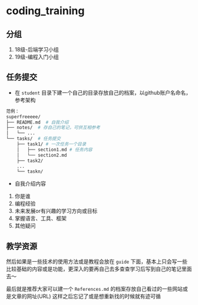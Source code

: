 # coding_training

## 分组
1. 18级-后端学习小组
2. 19级-编程入门小组

## 任务提交
- 在 `student` 目录下建一个自己的目录存放自己的档案，以github账户名命名，参考架构
```bash
范例：
superfreeeee/
├── README.md  # 自我介绍
├── notes/  # 存自己的笔记，可供互相参考
│   └── ...
└── tasks/  # 任务提交
    ├── task1/ # 一次任务一个目录
    │   ├── section1.md # 任务内容
    │   └── section2.md
    ├── task2/
    ...
    └── taskn/
```

- 自我介绍内容
1. 你是谁
2. 编程经验
3. 未来发展or有兴趣的学习方向或目标
4. 掌握语言、工具、框架
5. 其他疑问

## 教学资源
然后如果是一些技术的使用方法或是教程会放在 `guide` 下面，基本上只会写一些比较基础的内容或是功能，更深入的要再自己去多查查学习后写到自己的笔记里面去～

最后就是推荐大家可以建一个 `References.md` 的档案存放自己看过的一些网站或是文章的网址(URL) 这样之后忘记了或是想重新找的时候就有迹可循